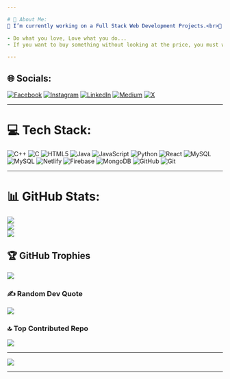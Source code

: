 ```yaml
---

# 💫 About Me:
🔭 I’m currently working on a Full Stack Web Development Projects.<br>👯 I’m looking to collaborate on full-stack web development projects.<br>🤝 I’m looking for help with advanced React and scalable backend architectures.<br>🌱 I’m currently learning Spring Boot and advanced JavaScript frameworks.<br>⚡ Fun fact: I’m passionate about solving coding challenges and always up for debugging!

- Do what you love, Love what you do...
- If you want to buy something without looking at the price, you must work without looking at the time...

---
```


## 🌐 Socials:
[![Facebook](https://img.shields.io/badge/Facebook-%231877F2.svg?logo=Facebook&logoColor=white)](https://facebook.com/100026769294027) [![Instagram](https://img.shields.io/badge/Instagram-%23E4405F.svg?logo=Instagram&logoColor=white)](https://instagram.com/guruprasad_gp___) [![LinkedIn](https://img.shields.io/badge/LinkedIn-%230077B5.svg?logo=linkedin&logoColor=white)](https://linkedin.com/in/guruprasadgp22) [![Medium](https://img.shields.io/badge/Medium-12100E?logo=medium&logoColor=white)](https://medium.com/@guruprasad22gp) [![X](https://img.shields.io/badge/X-black.svg?logo=X&logoColor=white)](https://x.com/c23_gp) 

---

# 💻 Tech Stack:

![C++](https://img.shields.io/badge/c++-%2300599C.svg?style=flat-square&logo=c%2B%2B&logoColor=white) ![C](https://img.shields.io/badge/c-%2300599C.svg?style=flat-square&logo=c&logoColor=white) ![HTML5](https://img.shields.io/badge/html5-%23E34F26.svg?style=flat-square&logo=html5&logoColor=white) ![Java](https://img.shields.io/badge/java-%23ED8B00.svg?style=flat-square&logo=openjdk&logoColor=white) ![JavaScript](https://img.shields.io/badge/javascript-%23323330.svg?style=flat-square&logo=javascript&logoColor=%23F7DF1E) ![Python](https://img.shields.io/badge/python-3670A0?style=flat-square&logo=python&logoColor=ffdd54) ![React](https://img.shields.io/badge/react-%2320232a.svg?style=flat-square&logo=react&logoColor=%2361DAFB) ![MySQL](https://img.shields.io/badge/mysql-4479A1.svg?style=flat-square&logo=mysql&logoColor=white) ![MySQL](https://img.shields.io/badge/mysql-4479A1.svg?style=flat-square&logo=mysql&logoColor=white) ![Netlify](https://img.shields.io/badge/netlify-%23000000.svg?style=flat-square&logo=netlify&logoColor=#00C7B7) ![Firebase](https://img.shields.io/badge/firebase-a08021?style=flat-square&logo=firebase&logoColor=ffcd34) ![MongoDB](https://img.shields.io/badge/MongoDB-%234ea94b.svg?style=flat-square&logo=mongodb&logoColor=white) ![GitHub](https://img.shields.io/badge/github-%23121011.svg?style=flat-square&logo=github&logoColor=white) ![Git](https://img.shields.io/badge/git-%23F05033.svg?style=flat-square&logo=git&logoColor=white)

---

# 📊 GitHub Stats:

![](https://github-readme-stats.vercel.app/api?username=guruprasadgp22&theme=tokyonight&hide_border=false&include_all_commits=false&count_private=false)<br/>
![](https://github-readme-streak-stats.herokuapp.com/?user=guruprasadgp22&theme=tokyonight&hide_border=false)<br/>
![](https://github-readme-stats.vercel.app/api/top-langs/?username=guruprasadgp22&theme=tokyonight&hide_border=false&include_all_commits=false&count_private=false&layout=compact)

## 🏆 GitHub Trophies
![](https://github-profile-trophy.vercel.app/?username=guruprasadgp22&theme=radical&no-frame=false&no-bg=true&margin-w=4)

### ✍️ Random Dev Quote
![](https://quotes-github-readme.vercel.app/api?type=horizontal&theme=merko)

### 🔝 Top Contributed Repo
![](https://github-contributor-stats.vercel.app/api?username=guruprasadgp22&limit=5&theme=dark&combine_all_yearly_contributions=true)

---

[![](https://visitcount.itsvg.in/api?id=guruprasadgp22&icon=0&color=0)](https://visitcount.itsvg.in)

<!-- Proudly created with GPRM ( https://gprm.itsvg.in ) -->

---

